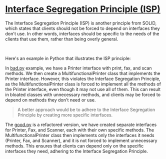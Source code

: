 # [Interface Segregation Principle (ISP)](https://en.wikipedia.org/wiki/Interface_segregation_principle)

The Interface Segregation Principle (ISP) is another principle from SOLID, which states that clients should not be forced to depend on interfaces they don't use. In other words, interfaces should be specific to the needs of the clients that use them, rather than being overly general.

<br />

Here's an example in Python that illustrates the ISP principle:

In [bad.py](/ISP/bad.py) example, we have a Printer interface with print, fax, and scan methods. We then create a MultifunctionalPrinter class that implements the Printer interface. However, this violates the Interface Segregation Principle, as the MultifunctionalPrinter class is forced to implement all the methods of the Printer interface, even though it may not use all of them. This can result in bloated classes with unnecessary methods, and clients may be forced to depend on methods they don't need or use.

> A better approach would be to adhere to the Interface Segregation Principle by creating more specific interfaces.

The [good.py](/ISP/good.py) is a refactored version, we have created separate interfaces for Printer, Fax, and Scanner, each with their own specific methods. The MultifunctionalPrinter class then implements only the interfaces it needs (Printer, Fax, and Scanner), and it is not forced to implement unnecessary methods. This ensures that clients can depend only on the specific interfaces they need, adhering to the Interface Segregation Principle.
